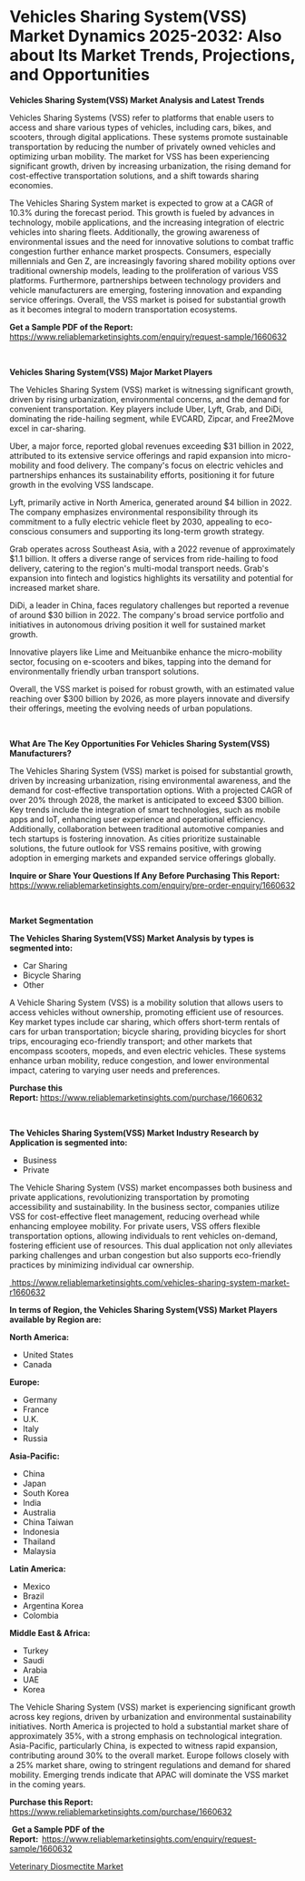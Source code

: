<p><h1>Vehicles Sharing System(VSS) Market Dynamics 2025-2032: Also about Its Market Trends, Projections, and Opportunities</h1></p><p><strong>Vehicles Sharing System(VSS) Market Analysis and Latest Trends</strong></p>
<p><p>Vehicles Sharing Systems (VSS) refer to platforms that enable users to access and share various types of vehicles, including cars, bikes, and scooters, through digital applications. These systems promote sustainable transportation by reducing the number of privately owned vehicles and optimizing urban mobility. The market for VSS has been experiencing significant growth, driven by increasing urbanization, the rising demand for cost-effective transportation solutions, and a shift towards sharing economies.</p><p>The Vehicles Sharing System market is expected to grow at a CAGR of 10.3% during the forecast period. This growth is fueled by advances in technology, mobile applications, and the increasing integration of electric vehicles into sharing fleets. Additionally, the growing awareness of environmental issues and the need for innovative solutions to combat traffic congestion further enhance market prospects. Consumers, especially millennials and Gen Z, are increasingly favoring shared mobility options over traditional ownership models, leading to the proliferation of various VSS platforms. Furthermore, partnerships between technology providers and vehicle manufacturers are emerging, fostering innovation and expanding service offerings. Overall, the VSS market is poised for substantial growth as it becomes integral to modern transportation ecosystems.</p></p>
<p><strong>Get a Sample PDF of the Report:&nbsp;</strong> <a href="https://www.reliablemarketinsights.com/enquiry/request-sample/1660632?utm_campaign=3274&utm_medium=2&utm_source=Github&utm_content=ia&utm_term=29032025&utm_id=vehicles-sharing-systemvss">https://www.reliablemarketinsights.com/enquiry/request-sample/1660632</a></p>
<p>&nbsp;</p>
<p><strong>Vehicles Sharing System(VSS) Major Market Players</strong></p>
<p><p>The Vehicles Sharing System (VSS) market is witnessing significant growth, driven by rising urbanization, environmental concerns, and the demand for convenient transportation. Key players include Uber, Lyft, Grab, and DiDi, dominating the ride-hailing segment, while EVCARD, Zipcar, and Free2Move excel in car-sharing.</p><p>Uber, a major force, reported global revenues exceeding $31 billion in 2022, attributed to its extensive service offerings and rapid expansion into micro-mobility and food delivery. The company's focus on electric vehicles and partnerships enhances its sustainability efforts, positioning it for future growth in the evolving VSS landscape.</p><p>Lyft, primarily active in North America, generated around $4 billion in 2022. The company emphasizes environmental responsibility through its commitment to a fully electric vehicle fleet by 2030, appealing to eco-conscious consumers and supporting its long-term growth strategy.</p><p>Grab operates across Southeast Asia, with a 2022 revenue of approximately $1.1 billion. It offers a diverse range of services from ride-hailing to food delivery, catering to the region's multi-modal transport needs. Grab's expansion into fintech and logistics highlights its versatility and potential for increased market share.</p><p>DiDi, a leader in China, faces regulatory challenges but reported a revenue of around $30 billion in 2022. The company's broad service portfolio and initiatives in autonomous driving position it well for sustained market growth.</p><p>Innovative players like Lime and Meituanbike enhance the micro-mobility sector, focusing on e-scooters and bikes, tapping into the demand for environmentally friendly urban transport solutions.</p><p>Overall, the VSS market is poised for robust growth, with an estimated value reaching over $300 billion by 2026, as more players innovate and diversify their offerings, meeting the evolving needs of urban populations.</p></p>
<p>&nbsp;</p>
<p><strong>What Are The Key Opportunities For Vehicles Sharing System(VSS) Manufacturers?</strong></p>
<p><p>The Vehicles Sharing System (VSS) market is poised for substantial growth, driven by increasing urbanization, rising environmental awareness, and the demand for cost-effective transportation options. With a projected CAGR of over 20% through 2028, the market is anticipated to exceed $300 billion. Key trends include the integration of smart technologies, such as mobile apps and IoT, enhancing user experience and operational efficiency. Additionally, collaboration between traditional automotive companies and tech startups is fostering innovation. As cities prioritize sustainable solutions, the future outlook for VSS remains positive, with growing adoption in emerging markets and expanded service offerings globally.</p></p>
<p><strong>Inquire or Share Your Questions If Any Before Purchasing This Report:</strong> <a href="https://www.reliablemarketinsights.com/enquiry/pre-order-enquiry/1660632?utm_campaign=3274&utm_medium=2&utm_source=Github&utm_content=ia&utm_term=29032025&utm_id=vehicles-sharing-systemvss">https://www.reliablemarketinsights.com/enquiry/pre-order-enquiry/1660632</a></p>
<p>&nbsp;</p>
<p><strong>Market Segmentation</strong></p>
<p><strong>The Vehicles Sharing System(VSS) Market Analysis by types is segmented into:</strong></p>
<p><ul><li>Car Sharing</li><li>Bicycle Sharing</li><li>Other</li></ul></p>
<p><p>A Vehicle Sharing System (VSS) is a mobility solution that allows users to access vehicles without ownership, promoting efficient use of resources. Key market types include car sharing, which offers short-term rentals of cars for urban transportation; bicycle sharing, providing bicycles for short trips, encouraging eco-friendly transport; and other markets that encompass scooters, mopeds, and even electric vehicles. These systems enhance urban mobility, reduce congestion, and lower environmental impact, catering to varying user needs and preferences.</p></p>
<p><strong>Purchase this Report:&nbsp;</strong><a href="https://www.reliablemarketinsights.com/purchase/1660632?utm_campaign=3274&utm_medium=2&utm_source=Github&utm_content=ia&utm_term=29032025&utm_id=vehicles-sharing-systemvss">https://www.reliablemarketinsights.com/purchase/1660632</a></p>
<p>&nbsp;</p>
<p><strong>The Vehicles Sharing System(VSS) Market Industry Research by Application is segmented into:</strong></p>
<p><ul><li>Business</li><li>Private</li></ul></p>
<p><p>The Vehicle Sharing System (VSS) market encompasses both business and private applications, revolutionizing transportation by promoting accessibility and sustainability. In the business sector, companies utilize VSS for cost-effective fleet management, reducing overhead while enhancing employee mobility. For private users, VSS offers flexible transportation options, allowing individuals to rent vehicles on-demand, fostering efficient use of resources. This dual application not only alleviates parking challenges and urban congestion but also supports eco-friendly practices by minimizing individual car ownership.</p></p>
<p><a href="https://www.reliablemarketinsights.com/vehicles-sharing-system-market-r1660632?utm_campaign=3274&utm_medium=2&utm_source=Github&utm_content=ia&utm_term=29032025&utm_id=vehicles-sharing-systemvss">&nbsp;https://www.reliablemarketinsights.com/vehicles-sharing-system-market-r1660632</a></p>
<p><strong>In terms of Region, the Vehicles Sharing System(VSS) Market Players available by Region are:</strong></p>
<p>
    <p> <strong> North America: </strong>
        <ul>
            <li>United States</li>
            <li>Canada</li>
        </ul>
        </p> 
    <p> <strong> Europe: </strong>
        <ul>
            <li>Germany</li>
            <li>France</li>
            <li>U.K.</li>
            <li>Italy</li>
            <li>Russia</li>
        </ul>
        </p> 
    <p> <strong> Asia-Pacific: </strong>
        <ul>
            <li>China</li>
            <li>Japan</li>
            <li>South Korea</li>
            <li>India</li>
            <li>Australia</li>
            <li>China Taiwan</li>
            <li>Indonesia</li>
            <li>Thailand</li>
            <li>Malaysia</li>
        </ul>
        </p> 
    <p> <strong> Latin America: </strong>
        <ul>
            <li>Mexico</li>
            <li>Brazil</li>
            <li>Argentina Korea</li>
            <li>Colombia</li>
        </ul>
        </p> 
    <p> <strong> Middle East & Africa: </strong>
        <ul>
            <li>Turkey</li>
            <li>Saudi</li>
            <li>Arabia</li>
            <li>UAE</li>
            <li>Korea</li>
        </ul>
    </p>
    </p>
<p><p>The Vehicle Sharing System (VSS) market is experiencing significant growth across key regions, driven by urbanization and environmental sustainability initiatives. North America is projected to hold a substantial market share of approximately 35%, with a strong emphasis on technological integration. Asia-Pacific, particularly China, is expected to witness rapid expansion, contributing around 30% to the overall market. Europe follows closely with a 25% market share, owing to stringent regulations and demand for shared mobility. Emerging trends indicate that APAC will dominate the VSS market in the coming years.</p></p>
<p><strong>Purchase this Report: </strong><a href="https://www.reliablemarketinsights.com/purchase/1660632?utm_campaign=3274&utm_medium=2&utm_source=Github&utm_content=ia&utm_term=29032025&utm_id=vehicles-sharing-systemvss">https://www.reliablemarketinsights.com/purchase/1660632</a></p>
<p>&nbsp;<strong>Get a Sample PDF of the Report:&nbsp;&nbsp;</strong><a href="https://www.reliablemarketinsights.com/enquiry/request-sample/1660632?utm_campaign=3274&utm_medium=2&utm_source=Github&utm_content=ia&utm_term=29032025&utm_id=vehicles-sharing-systemvss">https://www.reliablemarketinsights.com/enquiry/request-sample/1660632</a></p>
<p><strong></strong></p>
<p><p><a href="https://github.com/maseykokosq1/Market-Research-Report-List-1/blob/main/veterinary-diosmectite-market.md?utm_campaign=3274&utm_medium=2&utm_source=Github&utm_content=ia&utm_term=29032025&utm_id=vehicles-sharing-systemvss">Veterinary Diosmectite Market</a></p></p>
